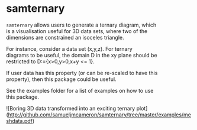 # samternary

`samternary` allows users to generate a ternary diagram, which \
is a visualisation useful for 3D data sets, where two of the \
dimensions are constrained an isoceles triangle.

For instance, consider a data set (x,y,z). For ternary \
diagrams to be useful, the domain D in the xy plane should be \
restricted to D:=\{x>0,y>0,x+y <= 1\}.

If user data has this property (or can be re-scaled to have this \
property), then this package could be useful.

See the examples folder for a list of examples on how to use \
this package.

![Boring 3D data transformed into an exciting ternary plot]\
(http://github.com/samueljmcameron/samternary/tree/master/examples/meshdata.pdf)

